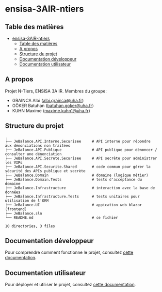 # ensisa-3AIR-ntiers

## Table des matières
- [ensisa-3AIR-ntiers](#ensisa-3air-ntiers)
  - [Table des matières](#table-des-matières)
  - [A propos](#a-propos)
  - [Structure du projet](#structure-du-projet)
  - [Documentation développeur](#documentation-développeur)
  - [Documentation utilisateur](#documentation-utilisateur)

## A propos
Projet N-Tiers, ENSISA 3A IR.
Membres du groupe:
- GRAINCA Albi (albi.grainca@uha.fr)
- GÖKER Batuhan (batuhan.goker@uha.fr)
- KUHN Maxime (maxime.kuhn1@uha.fr)

## Structure du projet
```
.
├── JeBalance.API.Interne.Securisee     # API interne pour répondre aux dénonciations non traitées
├── JeBalance.API.Publique              # API publique pour dénoncer / consulter une dénonciation
├── JeBalance.API.Secrete.Securisee     # API secrète pour administrer les VIPs
├── JeBalance.API.Securite.Shared       # code commun pour gérer la sécurité des APIs publique et secrète
├── JeBalance.Domain                    # domaine (logique métier)
├── JeBalance.Domain.Tests              # tests d'acceptance du domaine
├── JeBalance.Infrastructure            # interaction avec la base de données
├── JeBalance.Infrastructure.Tests      # tests unitaires pour utilisation de l'ORM
├── JeBalance.UI                        # appication web blazor (frontend)
├── JeBalance.sln                       
└── README.md                           # ce fichier

10 directories, 3 files
```

## Documentation développeur
Pour comprendre comment fonctionne le projet, consultez [cette documentation](./documentation/DEV_DOC.md).

## Documentation utilisateur
Pour déployer et utiliser le projet, consultez [cette documentation](./documentation/USER_DOC.md).

